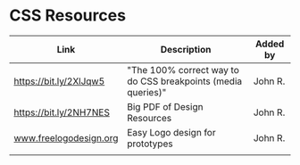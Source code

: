 # CSS Resources


| Link | Description | Added by |
| -------- | -------- | -------- |
|https://bit.ly/2XlJqw5 |"The 100% correct way to do CSS breakpoints (media queries)" |John R. |
|https://bit.ly/2NH7NES |Big PDF of Design Resources |John R. |
|www.freelogodesign.org |Easy Logo design for prototypes |John R. |
| | | |

